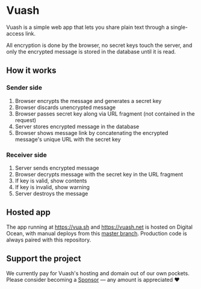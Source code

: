 # Vuash

Vuash is a simple web app that lets you share plain text through a single-access link.

All encryption is done by the browser, no secret keys touch the server, and only the encrypted message is stored in the database until it is read.


## How it works


### Sender side

1. Browser encrypts the message and generates a secret key
2. Browser discards unencrypted message
3. Browser passes secret key along via URL fragment (not contained in the request)
4. Server stores encrypted message in the database
5. Browser shows message link by concatenating the encrypted message's unique URL with the secret key


### Receiver side

1. Server sends encrypted message
2. Browser decrypts message with the secret key in the URL fragment
3. If key is valid, show contents
4. If key is invalid, show warning
5. Server destroys the message


## Hosted app

The app running at https://vua.sh and https://vuash.net is hosted on Digital Ocean, with manual deploys from this [master branch](https://github.com/Broworkers/vuash/tree/master). Production code is always paired with this repository.


## Support the project

We currently pay for Vuash's hosting and domain out of our own pockets. Please consider becoming a [Sponsor](https://github.com/sponsors/rmasoni) — any amount is appreciated ❤️
